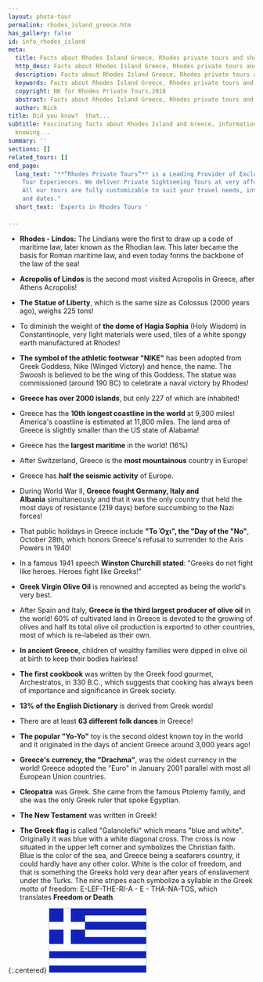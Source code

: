 ```yaml
---
layout: photo-tour
permalink: rhodes_island_greece.htm
has_gallery: false
id: info_rhodes_island
meta:
  title: Facts about Rhodes Island Greece, Rhodes private tours and shore excursions
  http_desc: Facts about Rhodes Island Greece, Rhodes private tours and shore excursions
  description: Facts about Rhodes Island Greece, Rhodes private tours and shore excursions
  keywords: Facts about Rhodes Island Greece, Rhodes private tours and shore excursions
  copyright: NK for Rhodes Private Tours,2018
  abstract: Facts about Rhodes Island Greece, Rhodes private tours and shore excursions
  author: Nick
title: Did you know?  that...
subtitle: Fascinating facts about Rhodes Island and Greece, information that is worth
  knowing...
summary: ''
sections: []
related_tours: []
end_page:
  long_text: "**“Rhodes Private Tours”** is a Leading Provider of Exclusive and Personalized
    Tour Experiences. We deliver Private Sightseeing Tours at very affordable rates.
    All our tours are fully customizable to suit your travel needs, interests, schedules,
    and dates."
  short_text: 'Experts in Rhodes Tours '

---
```

- **Rhodes - Lindos:** The Lindians were the first to draw up a code of maritime law, later known as the Rhodian law. This later became the basis for Roman maritime law, and even today forms the backbone of the law of the sea!

- **Acropolis of Lindos** is the second most visited Acropolis in Greece, after Athens Acropolis!

- **The Statue of Liberty**, which is the same size as Colossus (2000 years ago), weighs 225 tons!

- To diminish the weight of **the dome of Hagia Sophia** (Holy Wisdom) in Constantinople, very light materials were used, tiles of a white spongy earth manufactured at Rhodes!

- **The symbol of the athletic footwear "NIKE"** has been adopted from Greek Goddess, Nike (Winged Victory) and hence, the name. The Swoosh is believed to be the wing of this Goddess. The statue was commissioned (around 190 BC) to celebrate a naval victory by Rhodes!

- **Greece has over 2000 islands**, but only 227 of which are inhabited!

- Greece has the **10th longest coastline in the world** at 9,300 miles! America's coastline is estimated at 11,800 miles. The land area of Greece is slightly smaller than the US state of Alabama!

- Greece has the **largest maritime** in the world! (16%)

- After Switzerland, Greece is the **most mountainous** country in Europe!

- Greece has **half the seismic activity** of Europe.

- During World War II, **Greece fought Germany, Italy and Albania** simultaneously and that it was the only country that held the most days of resistance (219 days) before succumbing to the Nazi forces!

- That public holidays in Greece include **"Το Όχι", the "Day of the "No"**, October 28th, which honors Greece's refusal to surrender to the Axis Powers in 1940!

- In a famous 1941 speech **Winston Churchill stated**: "Greeks do not fight like heroes. Heroes fight like Greeks!"

- **Greek Virgin Olive Oil** is renowned and accepted as being the world's very best.

- After Spain and Italy, **Greece is the third largest producer of olive oil** in the world! 60% of cultivated land in Greece is devoted to the growing of olives and half its total olive oil production is exported to other countries, most of which is re-labeled as their own.

- **In ancient Greece**, children of wealthy families were dipped in olive oil at birth to keep their bodies hairless!

- **The first cookbook** was written by the Greek food gourmet, Archestratos, in 330 B.C., which suggests that cooking has always been of importance and significance in Greek society.

- **13% of the English Dictionary** is derived from Greek words!

- There are at least **63 different folk dances** in Greece!

- **The popular "Yo-Yo"** toy is the second oldest known toy in the world and it originated in the days of ancient Greece around 3,000 years ago!

- **Greece's currency, the "Drachma"**, was the oldest currency in the world! Greece adopted the "Euro" in January 2001 parallel with most all European Union countries.

- **Cleopatra** was Greek. She came from the famous Ptolemy family, and she was the only Greek ruler that spoke Egyptian.

- **The New Testament** was written in Greek!

- **The Greek flag** is called "Galanolefki" which means "blue and white". Originally it was blue with a white diagonal cross. The cross is now situated in the upper left corner and symbolizes the Christian faith.\
    Blue is the color of the sea, and Greece being a seafarers country, it could hardly have any other color. White is the color of freedom, and that is something the Greeks hold very dear after years of enslavement under the Turks. The nine stripes each symbolize a syllable in the Greek motto of freedom: E-LEF-THE-RI-A - E - THA-NA-TOS, which translates **Freedom or Death**.

{:.centered}
![Fascinating Facts, Rhodes, Greece](./img/fascinating_facts/fascinating_facts_mod.gif)